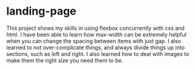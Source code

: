 # landing-page
This project shows my skills in using flexbox concurrently with css and html. I have been able to learn how max-width can be extremely helpful when you can change the spacing between items with just gap. I also learned to not over-complicate things, and always divide things up into sections, such as left and right. I also learned how to deal with images to make them the right size you need them to be.